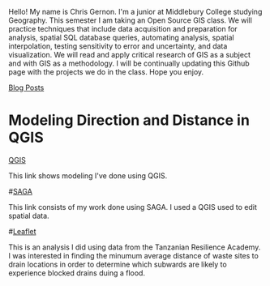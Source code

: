 Hello! My name is Chris Gernon. I'm a junior at Middlebury College studying Geography. This semester I am taking an Open Source GIS class. We will practice techniques that include data acquisition and preparation for analysis, spatial SQL database queries, automating analysis, spatial interpolation, testing sensitivity to error and uncertainty, and data visualization. We will read and apply critical research of GIS as a subject and with GIS as a methodology. I will be continually updating this Github page with the projects we do in the class. Hope you enjoy.

[Blog Posts](./blogpost2/blogposts.md)

# Modeling Direction and Distance in QGIS

[QGIS](./QGIS/qgisModel.md)

This link shows modeling I've done using QGIS.

#[SAGA](./SAGA/Hydrology_model.md)

This link consists of my work done using SAGA. I used a QGIS used to edit spatial data. 

#[Leaflet](./Dar_Es_Salaam/index.md)

This is an analysis I did using data from the Tanzanian Resilience Academy. I was interested in finding the minumum average distance of waste sites to drain locations in order to determine which subwards are likely to experience blocked drains duing a flood.  

